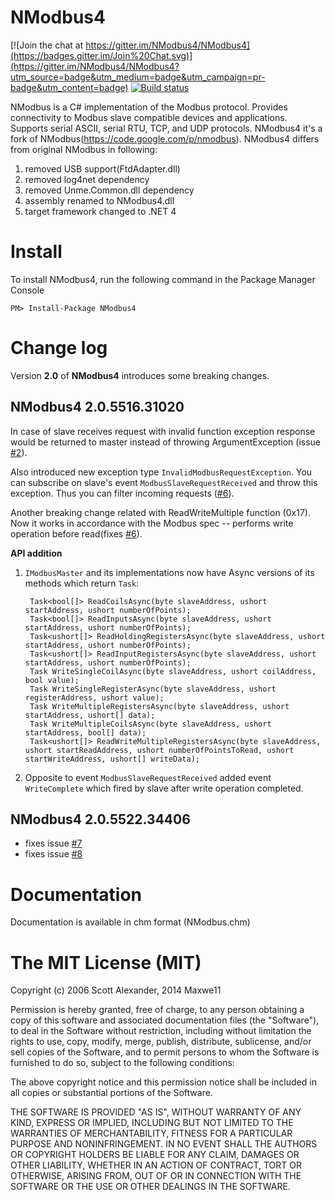 NModbus4
=======

[![Join the chat at https://gitter.im/NModbus4/NModbus4](https://badges.gitter.im/Join%20Chat.svg)](https://gitter.im/NModbus4/NModbus4?utm_source=badge&utm_medium=badge&utm_campaign=pr-badge&utm_content=badge)
[![Build status](https://ci.appveyor.com/api/projects/status/xh645h4skw32pu6j?svg=true)](https://ci.appveyor.com/project/Maxwe11/nmodbus4)

NModbus is a C# implementation of the Modbus protocol.
Provides connectivity to Modbus slave compatible devices and applications.
Supports serial ASCII, serial RTU, TCP, and UDP protocols.
NModbus4 it's a fork of NModbus(https://code.google.com/p/nmodbus).
NModbus4 differs from original NModbus in following:

1. removed USB support(FtdAdapter.dll)
2. removed log4net dependency
3. removed Unme.Common.dll dependency
4. assembly renamed to NModbus4.dll
5. target framework changed to .NET 4

Install
=======

To install NModbus4, run the following command in the Package Manager Console

    PM> Install-Package NModbus4

Change log
=======

Version **2.0** of **NModbus4** introduces some breaking changes.
## NModbus4 2.0.5516.31020 ##
In case of slave receives request with invalid function exception response would be returned to master instead of throwing ArgumentException (issue [#2](/../../issues/2)). 

Also introduced new exception type `InvalidModbusRequestException`. You can subscribe on slave's event `ModbusSlaveRequestReceived` and throw this exception. Thus you can filter incoming requests ([#6](/../../issues/6)).

Another breaking change related with ReadWriteMultiple function (0x17). Now it works in accordance with the Modbus spec -- performs write operation before read(fixes [#6](/../../issues/6)).

**API addition**

1. `IModbusMaster` and its implementations now have Async versions of its methods which return `Task`:

        Task<bool[]> ReadCoilsAsync(byte slaveAddress, ushort startAddress, ushort numberOfPoints);
        Task<bool[]> ReadInputsAsync(byte slaveAddress, ushort startAddress, ushort numberOfPoints);
        Task<ushort[]> ReadHoldingRegistersAsync(byte slaveAddress, ushort startAddress, ushort numberOfPoints);
        Task<ushort[]> ReadInputRegistersAsync(byte slaveAddress, ushort startAddress, ushort numberOfPoints);
        Task WriteSingleCoilAsync(byte slaveAddress, ushort coilAddress, bool value);
        Task WriteSingleRegisterAsync(byte slaveAddress, ushort registerAddress, ushort value);
        Task WriteMultipleRegistersAsync(byte slaveAddress, ushort startAddress, ushort[] data);
        Task WriteMultipleCoilsAsync(byte slaveAddress, ushort startAddress, bool[] data);
        Task<ushort[]> ReadWriteMultipleRegistersAsync(byte slaveAddress, ushort startReadAddress, ushort numberOfPointsToRead, ushort startWriteAddress, ushort[] writeData);

2. Opposite to event `ModbusSlaveRequestReceived` added event `WriteComplete` which fired by slave after write operation completed.

## NModbus4 2.0.5522.34406 ##
 - fixes issue [#7](/../../issues/7)
 - fixes issue [#8](/../../issues/8)

Documentation
=======
Documentation is available in chm format (NModbus.chm)

The MIT License (MIT)
=======
Copyright (c) 2006 Scott Alexander, 2014 Maxwe11

Permission is hereby granted, free of charge, to any person obtaining a copy
of this software and associated documentation files (the "Software"), to deal
in the Software without restriction, including without limitation the rights
to use, copy, modify, merge, publish, distribute, sublicense, and/or sell
copies of the Software, and to permit persons to whom the Software is
furnished to do so, subject to the following conditions:

The above copyright notice and this permission notice shall be included in
all copies or substantial portions of the Software.

THE SOFTWARE IS PROVIDED "AS IS", WITHOUT WARRANTY OF ANY KIND, EXPRESS OR
IMPLIED, INCLUDING BUT NOT LIMITED TO THE WARRANTIES OF MERCHANTABILITY,
FITNESS FOR A PARTICULAR PURPOSE AND NONINFRINGEMENT. IN NO EVENT SHALL THE
AUTHORS OR COPYRIGHT HOLDERS BE LIABLE FOR ANY CLAIM, DAMAGES OR OTHER
LIABILITY, WHETHER IN AN ACTION OF CONTRACT, TORT OR OTHERWISE, ARISING FROM,
OUT OF OR IN CONNECTION WITH THE SOFTWARE OR THE USE OR OTHER DEALINGS IN
THE SOFTWARE.
